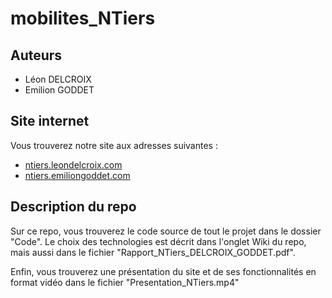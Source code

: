 # mobilites_NTiers

## Auteurs
 * Léon DELCROIX
 * Emilion GODDET

## Site internet

Vous trouverez notre site aux adresses suivantes :
 * [ntiers.leondelcroix.com](http://ntiers.leondelcroix.com)
 * [ntiers.emiliongoddet.com](http://ntiers.emiliongoddet.com)

## Description du repo
Sur ce repo, vous trouverez le code source de tout le projet dans le dossier "Code". Le choix des technologies est décrit dans l'onglet Wiki du repo, mais aussi dans le fichier "Rapport_NTiers_DELCROIX_GODDET.pdf".


Enfin, vous trouverez une présentation du site et de ses fonctionnalités en format vidéo dans le fichier "Presentation_NTiers.mp4" 

